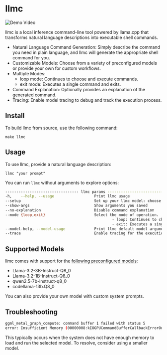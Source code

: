 llmc
====

![Demo Video](llmc_demo.gif)


llmc is a local inference command-line tool powered by llama.cpp that transforms natural language descriptions into executable shell commands.

* Natural Language Command Generation: Simply describe the command you need in plain language, and llmc will generate the appropriate shell command for you.
* Customizable Models: Choose from a variety of preconfigured models or provide your own for custom workflows.
* Multiple Modes:
    * loop mode: Continues to choose and execute commands.
    * exit mode: Executes a single command and exits.
* Command Explanation: Optionally provides an explanation of the generated command.
* Tracing: Enable model tracing to debug and track the execution process.


Install
-------

To build llmc from source, use the following command:

    make llmc

Usage
-----

To use llmc, provide a natural language description:

    llmc "your prompt"

You can run `llmc` without arguments to explore options:

```bash
--------------------------------- llmc params ----------------------------------
-h,    --help, --usage                  Print llmc usage
--setup                                 Set up your llmc model: choose or customize
--show-args                             Show arguments you saved
--no-explanation                        Disable command explanation
--mode {loop,exit}                      Select the mode of operation.
                                                - loop: Continues to choose and execute commands indefinitely.
                                                - exit: Executes a single command and then stops the program.
--model-help, --model-usage             Print llmc default model arguments
--trace                                 Enable tracing for the execution of the default model
```

Supported Models
----------------

llmc comes with support for the [following preconfigured models](https://huggingface.co/MingfeiGuo/llmc/tree/main):

* Llama-3.2-3B-Instruct-Q8_0
* Llama-3.2-1B-Instruct-Q8_0
* qwen2.5-7b-instruct-q8_0
* codellama-13b.Q8_0

You can also provide your own model with custom system prompts.


Troubleshooting
----------------

```bash
ggml_metal_graph_compute: command buffer 1 failed with status 5
error: Insufficient Memory (00000008:kIOGPUCommandBufferCallbackErrorOutOfMemory)
```

This typically occurs when the system does not have enough memory to load and run the selected model. To resolve, consider using a smaller model.